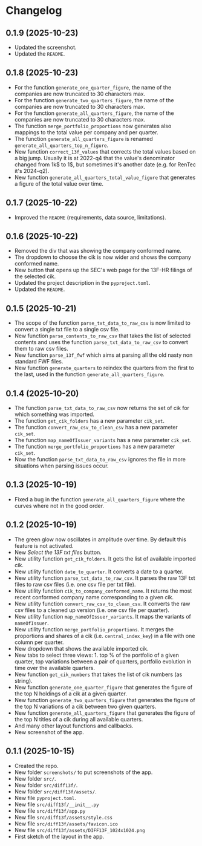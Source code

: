 # Changelog

## 0.1.9 (2025-10-23)

- Updated the screenshot.
- Updated the `README`.

## 0.1.8 (2025-10-23)

- For the function `generate_one_quarter_figure`, the name of the companies are now truncated to 30 characters max.
- For the function `generate_two_quarters_figure`, the name of the companies are now truncated to 30 characters max.
- For the function `generate_all_quarters_figure`, the name of the companies are now truncated to 30 characters max.
- The function `merge_portfolio_proportions` now generates also mappings to the total value per company and per quarter.
- The function `generate_all_quarters_figure` is renamed `generate_all_quarters_top_n_figure`.
- New function `correct_13f_values` that corrects the total values based on a big jump. Usually it is at 2022-q4 that the value's denominator changed from 1k$ to 1$, but sometimes it's another date (e.g. for RenTec it's 2024-q2).
- New function `generate_all_quarters_total_value_figure` that generates a figure of the total value over time.

## 0.1.7 (2025-10-22)

- Improved the `README` (requirements, data source, limitations).

## 0.1.6 (2025-10-22)

- Removed the div that was showing the company conformed name.
- The dropdown to choose the cik is now wider and shows the company conformed name.
- New button that opens up the SEC's web page for the 13F-HR filings of the selected cik.
- Updated the project description in the `pyproject.toml`.
- Updated the `README`.

## 0.1.5 (2025-10-21)

- The scope of the function `parse_txt_data_to_raw_csv` is now limited to convert a single txt file to a single csv file.
- New function `parse_contents_to_raw_csv` that takes the list of selected contents and uses the function `parse_txt_data_to_raw_csv` to convert them to raw csv files.
- New function `parse_13f_fwf` which aims at parsing all the old nasty non standard FWF files.
- New function `generate_quarters` to reindex the quarters from the first to the last, used in the function `generate_all_quarters_figure`.

## 0.1.4 (2025-10-20)

- The function `parse_txt_data_to_raw_csv` now returns the set of cik for which something was imported.
- The function `get_cik_folders` has a new parameter `cik_set`.
- The function `convert_raw_csv_to_clean_csv` has a new parameter `cik_set`.
- The function `map_nameOfIssuer_variants` has a new parameter `cik_set`.
- The function `merge_portfolio_proportions` has a new parameter `cik_set`.
- Now the function `parse_txt_data_to_raw_csv` ignores the file in more situations when parsing issues occur.

## 0.1.3 (2025-10-19)

- Fixed a bug in the function `generate_all_quarters_figure` where the curves where not in the good order.

## 0.1.2 (2025-10-19)

- The green glow now oscillates in amplitude over time. By default this feature is not activated.
- New *Select the 13F txt files* button.
- New utility function `get_cik_folders`. It gets the list of available imported cik.
- New utility function `date_to_quarter`. It converts a date to a quarter.
- New utility function `parse_txt_data_to_raw_csv`. It parses the raw 13F txt files to raw csv files (i.e. one csv file per txt file).
- New utility function `cik_to_company_conformed_name`. It returns the most recent conformed company name corresponding to a given cik.
- New utility function `convert_raw_csv_to_clean_csv`. It converts the raw csv files to a cleaned up version (i.e. one csv file per quarter).
- New utility function `map_nameOfIssuer_variants`. It maps the variants of `nameOfIssuer`.
- New utility function `merge_portfolio_proportions`. It merges the proportions and shares of a cik (i.e. `central_index_key`) in a file with one column per quarter.
- New dropdown that shows the available imported cik.
- New tabs to select three views: 1. top % of the portfolio of a given quarter, top variations between a pair of quarters, portfolio evolution in time over the available quarters.
- New function `get_cik_numbers` that takes the list of cik numbers (as string).
- New function `generate_one_quarter_figure` that generates the figure of the top N holdings of a cik at a given quarter.
- New function `generate_two_quarters_figure` that generates the figure of the top N variations of a cik between two given quarters.
- New function `generate_all_quarters_figure` that generates the figure of the top N titles of a cik during all available quarters.
- And many other layout functions and callbacks.
- New screenshot of the app.

## 0.1.1 (2025-10-15)

- Created the repo.
- New folder `screenshots/` to put screenshots of the app.
- New folder `src/`.
- New folder `src/diff13f/`.
- New folder `src/diff13f/assets/`.
- New file `pyproject.toml`.
- New file `src/diff13f/__init__.py`
- New file `src/diff13f/app.py`
- New file `src/diff13f/assets/style.css`
- New file `src/diff13f/assets/favicon.ico`
- New file `src/diff13f/assets/DIFF13F_1024x1024.png`
- First sketch of the layout in the app.
